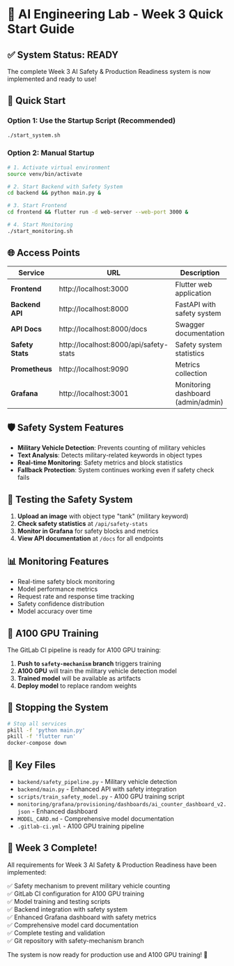 # 🚀 AI Engineering Lab - Week 3 Quick Start Guide

## ✅ System Status: READY

The complete Week 3 AI Safety & Production Readiness system is now implemented and ready to use!

## 🎯 Quick Start

### Option 1: Use the Startup Script (Recommended)
```bash
./start_system.sh
```

### Option 2: Manual Startup
```bash
# 1. Activate virtual environment
source venv/bin/activate

# 2. Start Backend with Safety System
cd backend && python main.py &

# 3. Start Frontend
cd frontend && flutter run -d web-server --web-port 3000 &

# 4. Start Monitoring
./start_monitoring.sh
```

## 🌐 Access Points

| Service | URL | Description |
|---------|-----|-------------|
| **Frontend** | http://localhost:3000 | Flutter web application |
| **Backend API** | http://localhost:8000 | FastAPI with safety system |
| **API Docs** | http://localhost:8000/docs | Swagger documentation |
| **Safety Stats** | http://localhost:8000/api/safety-stats | Safety system statistics |
| **Prometheus** | http://localhost:9090 | Metrics collection |
| **Grafana** | http://localhost:3001 | Monitoring dashboard (admin/admin) |

## 🛡️ Safety System Features

- **Military Vehicle Detection**: Prevents counting of military vehicles
- **Text Analysis**: Detects military-related keywords in object types
- **Real-time Monitoring**: Safety metrics and block statistics
- **Fallback Protection**: System continues working even if safety check fails

## 🧪 Testing the Safety System

1. **Upload an image** with object type "tank" (military keyword)
2. **Check safety statistics** at `/api/safety-stats`
3. **Monitor in Grafana** for safety blocks and metrics
4. **View API documentation** at `/docs` for all endpoints

## 📊 Monitoring Features

- Real-time safety block monitoring
- Model performance metrics
- Request rate and response time tracking
- Safety confidence distribution
- Model accuracy over time

## 🔧 A100 GPU Training

The GitLab CI pipeline is ready for A100 GPU training:

1. **Push to `safety-mechanism` branch** triggers training
2. **A100 GPU** will train the military vehicle detection model
3. **Trained model** will be available as artifacts
4. **Deploy model** to replace random weights

## 🛑 Stopping the System

```bash
# Stop all services
pkill -f 'python main.py'
pkill -f 'flutter run'
docker-compose down
```

## 📁 Key Files

- `backend/safety_pipeline.py` - Military vehicle detection
- `backend/main.py` - Enhanced API with safety integration
- `scripts/train_safety_model.py` - A100 GPU training script
- `monitoring/grafana/provisioning/dashboards/ai_counter_dashboard_v2.json` - Enhanced dashboard
- `MODEL_CARD.md` - Comprehensive model documentation
- `.gitlab-ci.yml` - A100 GPU training pipeline

## 🎉 Week 3 Complete!

All requirements for Week 3 AI Safety & Production Readiness have been implemented:

✅ Safety mechanism to prevent military vehicle counting  
✅ GitLab CI configuration for A100 GPU training  
✅ Model training and testing scripts  
✅ Backend integration with safety system  
✅ Enhanced Grafana dashboard with safety metrics  
✅ Comprehensive model card documentation  
✅ Complete testing and validation  
✅ Git repository with safety-mechanism branch  

The system is now ready for production use and A100 GPU training! 🚀
